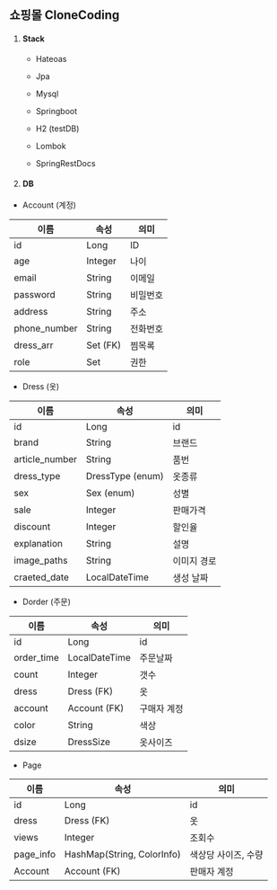 ## 쇼핑몰 CloneCoding

1. #### Stack

   * Hateoas

   * Jpa
   * Mysql
   * Springboot
   * H2 (testDB)
   * Lombok
   * SpringRestDocs

   

2. ####  DB

* Account (계정)

| 이름         | 속성             | 의미     |
| ------------ | ---------------- | -------- |
| id           | Long             | ID       |
| age          | Integer          | 나이     |
| email        | String           | 이메일   |
| password     | String           | 비밀번호 |
| address      | String           | 주소     |
| phone_number | String           | 전화번호 |
| dress_arr    | Set<Dress> (FK)  | 찜목록   |
| role         | Set<AccountRole> | 권한     |



* Dress (옷)

| 이름           | 속성             | 의미        |
| -------------- | ---------------- | ----------- |
| id             | Long             | id          |
| brand          | String           | 브랜드      |
| article_number | String           | 품번        |
| dress_type     | DressType (enum) | 옷종류      |
| sex            | Sex (enum)       | 성별        |
| sale           | Integer          | 판매가격    |
| discount       | Integer          | 할인율      |
| explanation    | String           | 설명        |
| image_paths    | String           | 이미지 경로 |
| craeted_date   | LocalDateTime    | 생성 날짜   |



* Dorder (주문)

| 이름       | 속성          | 의미        |
| ---------- | ------------- | ----------- |
| id         | Long          | id          |
| order_time | LocalDateTime | 주문날짜    |
| count      | Integer       | 갯수        |
| dress      | Dress (FK)    | 옷          |
| account    | Account (FK)  | 구매자 계정 |
| color      | String        | 색상        |
| dsize      | DressSize     | 옷사이즈    |



* Page

| 이름      | 속성                       | 의미                |
| --------- | -------------------------- | ------------------- |
| id        | Long                       | id                  |
| dress     | Dress (FK)                 | 옷                  |
| views     | Integer                    | 조회수              |
| page_info | HashMap(String, ColorInfo) | 색상당 사이즈, 수량 |
| Account   | Account (FK)               | 판매자 계정         |



